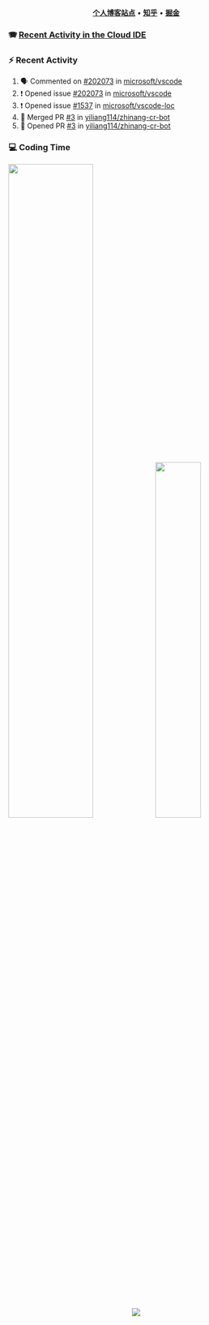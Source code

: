 <p align="center">
    <b><a href="https://yiliang.site">个人博客站点</a></b>
    •
    <b><a href="https://www.zhihu.com/people/Mrz2J">知乎</a></b>
    •
    <b><a href="https://juejin.im/user/2629687542813016">掘金</a></b>
</p>

### :accordion: [Recent Activity in the Cloud IDE](https://github.com/cloud-webide/.github)

### :zap: Recent Activity

<!--START_SECTION:activity-->

1. 🗣 Commented on [#202073](https://github.com/microsoft/vscode/issues/202073#issuecomment-1884281326) in [microsoft/vscode](https://github.com/microsoft/vscode)
2. ❗ Opened issue [#202073](https://github.com/microsoft/vscode/issues/202073) in [microsoft/vscode](https://github.com/microsoft/vscode)
3. ❗ Opened issue [#1537](https://github.com/microsoft/vscode-loc/issues/1537) in [microsoft/vscode-loc](https://github.com/microsoft/vscode-loc)
4. 🎉 Merged PR [#3](https://github.com/yiliang114/zhinang-cr-bot/pull/3) in [yiliang114/zhinang-cr-bot](https://github.com/yiliang114/zhinang-cr-bot)
5. 💪 Opened PR [#3](https://github.com/yiliang114/zhinang-cr-bot/pull/3) in [yiliang114/zhinang-cr-bot](https://github.com/yiliang114/zhinang-cr-bot)

<!--END_SECTION:activity-->

### 💻 Coding Time

<img align="" width="57.5%" src="https://github-readme-stats.vercel.app/api?username=yiliang114&hide_title=true&hide_border=true&show_icons=true&include_all_commits=true&line_height=21&theme=vue-dark&border_radius=0" /><img align="" width="42.4%" src="https://github-readme-stats.vercel.app/api/top-langs/?username=yiliang114&hide_title=true&hide_border=true&layout=compact&theme=vue-dark&border_radius=0" />

<div align="center">
    <img src="https://github-readme-streak-stats.herokuapp.com/?user=yiliang114" />
</div>
